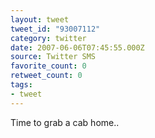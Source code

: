 ```yaml
---
layout: tweet
tweet_id: "93007112"
category: twitter
date: 2007-06-06T07:45:55.000Z
source: Twitter SMS
favorite_count: 0
retweet_count: 0
tags:
- tweet
---
```


Time to grab a cab home..

